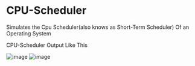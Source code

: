 # CPU-Scheduler
Simulates the Cpu Scheduler(also knows as Short-Term Scheduler) Of an Operating System

CPU-Scheduler Output Like This


![image](https://user-images.githubusercontent.com/24936165/83658364-cb3d7200-a5ca-11ea-8f99-b453d46c60c1.png)
![image](https://user-images.githubusercontent.com/24936165/83658031-5833fb80-a5ca-11ea-8b96-7834f7463559.png)

